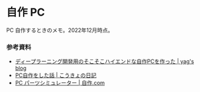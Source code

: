 # 自作 PC

PC 自作するときのメモ。2022年12月時点。

### 参考資料

- [ディープラーニング開発用のそこそこハイエンドな自作PCを作った | yag's blog](https://wolfin.hatenablog.com/entry/2022/10/23/223911)
- [PC自作をした話 | こうきょの日記](https://koukyo1213.hatenablog.com/entry/2023/01/02/173316)
- [PC パーツシミュレーター | 自作.com](https://jisaku.com/build/builder)